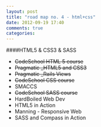```yaml
---
layout: post
title: "road map no. 4 - html+css"
date: 2012-09-19 17:40
comments: true
categories: 
---
```


####HTML5 & CSS3 & SASS
- ~~CodeSchool HTML 5 course~~
- ~~Pragmatic _HTML5 and CSS3~~
- ~~Pragmatic _Rails Views~~
- ~~CodeSchool CSS course~~
- SMACCS
- ~~CodeSchool SASS course~~
- HardBoiled Web Dev
- HTML5 in Action
- Manning - Responsive Web
- SASS and Compass in Action
